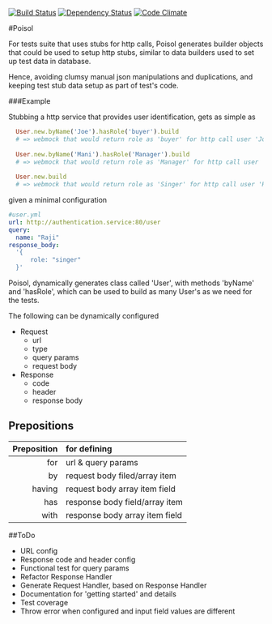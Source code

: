
[![Build Status](https://travis-ci.org/paramadeep/poisol.svg?branch=master)](https://travis-ci.org/paramadeep/poisol) [![Dependency Status](https://gemnasium.com/paramadeep/poisol.svg)](https://gemnasium.com/paramadeep/poisol) [![Code Climate](https://codeclimate.com/github/paramadeep/poisol/badges/gpa.svg)](https://codeclimate.com/github/paramadeep/poisol) 

#Poisol

For tests suite that uses stubs for http calls, Poisol generates builder objects that could be used to setup http stubs, similar to data builders used to set up test data in database. 

Hence, avoiding clumsy manual json manipulations and duplications, and keeping test stub data setup as part of test's code.

###Example

Stubbing a http service that provides user identification, gets as simple as 

```ruby
  User.new.byName('Joe').hasRole('buyer').build  
  # => webmock that would return role as 'buyer' for http call user 'Joe'
  
  User.new.byName('Mani').hasRole('Manager').build 
  # => webmock that would return role as 'Manager' for http call user 'Mani'
  
  User.new.build 
  # => webmock that would return role as 'Singer' for http call user 'Raji'
```
given a minimal configuration

```yaml
#user.yml
url: http://authentication.service:80/user
query: 
  name: "Raji"
response_body:
  '{
      role: "singer"
  }'
```
Poisol, dynamically generates class called 'User', with methods 'byName' and 'hasRole', which can be used to build as many User's as we need for the tests.

The following can be dynamically configured
- Request 
  - url
  - type
  - query params
  - request body
- Response 
  - code
  - header
  - response body

## Prepositions

|Preposition| for defining|
|----:|:----|
|for|url & query params |
|by|request body filed/array item|
|having|request body array item field|
|has|response body field/array item|
|with|response body array item field|

##ToDo
* URL config 
* Response code and header config
* Functional test for query params
* Refactor Response Handler 
* Generate Request Handler, based on Response Handler
* Documentation for 'getting started' and details
* Test coverage
* Throw error when configured and input field values are different
